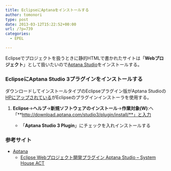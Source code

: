 ```yaml
---
title: EclipseにAptanaをインストールする
author: tomonori
type: post
date: 2013-03-12T15:22:52+00:00
url: /?p=739
categories:
  - EPEL

---
```

Eclipseでプロジェクトを扱うときに静的HTMLで書かれたサイトは「**Webプロジェクト**」として扱いたいので[Aptana Studio][1]をインストールする。

### EclipseにAptana Studio 3プラグインをインストールする

ダウンロードしてインストールタイプのEclipseプラグイン版がAptana Studioの[HPにアップされている][2]がEclipseのプラグインインストーラを使用する。

  1. **Eclipse**→**ヘルプ**→**新規ソフトウェアのインストール**→**作業対象(W)**:へ「**http://download.aptana.com/studio3/plugin/install/**」と入力 
      * 「**Aptana Studio 3 Plugin**」にチェックを入れインストールする </ol> 
        ### 参考サイト
        
          * [Aptana][1] 
              * [Eclipse Webプロジェクト開発プラグイン Aptana Studio &#8211; System House ACT][3] </ul>

 [1]: http://www.aptana.com/
 [2]: http://www.aptana.com/products/studio3/download
 [3]: http://www.system-act.com/eclipse/aptana.html